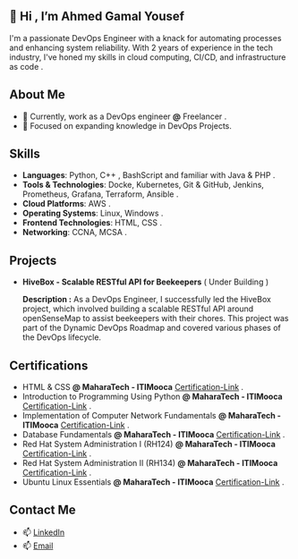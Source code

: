 
## 👋 Hi , I’m Ahmed Gamal Yousef  
I'm a passionate DevOps Engineer with a knack for automating processes and enhancing system reliability. With 2 years of experience in the tech industry, I've honed my skills in cloud computing, CI/CD, and infrastructure as code .

## About Me
- 🔭 Currently, work as a DevOps engineer **@** Freelancer .
- 🌱 Focused on expanding knowledge in DevOps Projects.

## Skills

- **Languages**: Python, C++ , BashScript and familiar with Java & PHP .
- **Tools & Technologies**: Docke, Kubernetes, Git & GitHub, Jenkins, Prometheus, Grafana, Terraform, Ansible .
- **Cloud Platforms**: AWS .
- **Operating Systems**: Linux, Windows .
- **Frontend Technologies**: HTML, CSS .
- **Networking**: CCNA, MCSA .

## Projects

- **HiveBox - Scalable RESTful API for Beekeepers** ( Under Building )
  
    **Description :** As a DevOps Engineer, I successfully led the HiveBox project, which involved building a scalable RESTful API around openSenseMap to assist beekeepers with their chores. This project was part of the Dynamic DevOps Roadmap and covered various phases of the DevOps lifecycle. 

## Certifications 

- HTML & CSS **@ MaharaTech - ITIMooca** [Certification-Link](https://maharatech.gov.eg/mod/customcert/view.php?id=1404&downloadown=1) .
- Introduction to Programming Using Python **@ MaharaTech - ITIMooca** [Certification-Link](https://maharatech.gov.eg/mod/customcert/view.php?id=1737&downloadown=1) .
- Implementation of Computer Network Fundamentals **@ MaharaTech - ITIMooca** [Certification-Link](https://maharatech.gov.eg/mod/customcert/view.php?id=13360&downloadown=1) .
- Database Fundamentals **@ MaharaTech - ITIMooca** [Certification-Link](https://maharatech.gov.eg/mod/customcert/view.php?id=7655&downloadown=1) .
- Red Hat System Administration I (RH124) **@ MaharaTech - ITIMooca** [Certification-Link](https://maharatech.gov.eg/mod/customcert/view.php?id=13324&downloadown=1) .
- Red Hat System Administration II (RH134) **@ MaharaTech - ITIMooca** [Certification-Link](https://maharatech.gov.eg/mod/customcert/view.php?id=14758&downloadown=1) .
- Ubuntu Linux Essentials **@ MaharaTech - ITIMooca** [Certification-Link](https://maharatech.gov.eg/mod/customcert/view.php?id=14361&downloadown=1) .


   
## Contact Me

- 📫 [LinkedIn](https://www.linkedin.com/in/ahmedgamalyousef/)
- 📫 [Email](mailto:jemy171293@gmail.com.com)

